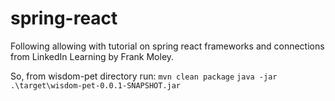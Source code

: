 # spring-react
Following allowing with tutorial on spring react frameworks and connections from LinkedIn Learning by Frank Moley.

So, from wisdom-pet directory run:
`mvn clean package`
`java -jar .\target\wisdom-pet-0.0.1-SNAPSHOT.jar`